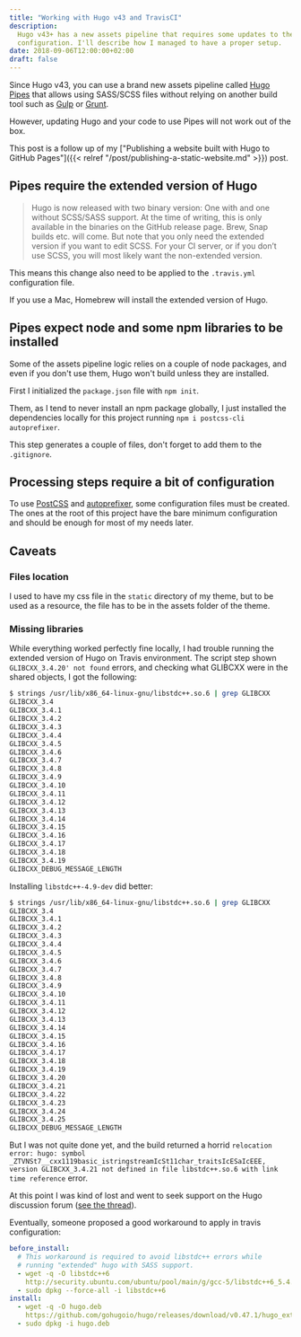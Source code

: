 ```yaml
---
title: "Working with Hugo v43 and TravisCI"
description:
  Hugo v43+ has a new assets pipeline that requires some updates to the travis
  configuration. I'll describe how I managed to have a proper setup.
date: 2018-09-06T12:00:00+02:00
draft: false
---
```


Since Hugo v43, you can use a brand new assets pipeline called
[Hugo Pipes](http://gohugo.io/news/0.43-relnotes/) that allows using SASS/SCSS
files without relying on another build tool such as [Gulp](https://gulpjs.com/)
or [Grunt](https://gruntjs.com/).

However, updating Hugo and your code to use Pipes will not work out of the box.

This post is a follow up of my ["Publishing a website built with Hugo to GitHub
Pages"]({{< relref "/post/publishing-a-static-website.md" >}}) post.

## Pipes require the extended version of Hugo

> Hugo is now released with two binary version: One with and one without
> SCSS/SASS support. At the time of writing, this is only available in the
> binaries on the GitHub release page. Brew, Snap builds etc. will come. But
> note that you only need the extended version if you want to edit SCSS. For
> your CI server, or if you don’t use SCSS, you will most likely want the
> non-extended version.

This means this change also need to be applied to the `.travis.yml`
configuration file.

If you use a Mac, Homebrew will install the extended version of Hugo.

## Pipes expect node and some npm libraries to be installed

Some of the assets pipeline logic relies on a couple of node packages, and even
if you don't use them, Hugo won't build unless they are installed.

First I initialized the `package.json` file with `npm init`.

Them, as I tend to never install an npm package globally, I just installed the
dependencies locally for this project running `npm i postcss-cli autoprefixer`.

This step generates a couple of files, don't forget to add them to the
`.gitignore`.

## Processing steps require a bit of configuration

To use [PostCSS](https://postcss.org/) and
[autoprefixer](https://github.com/postcss/autoprefixer), some configuration
files must be created. The ones at the root of this project have the bare
minimum configuration and should be enough for most of my needs later.

## Caveats

### Files location

I used to have my css file in the `static` directory of my theme, but to be used
as a resource, the file has to be in the assets folder of the theme.

### Missing libraries

While everything worked perfectly fine locally, I had trouble running the
extended version of Hugo on Travis environment. The script step shown
`GLIBCXX_3.4.20' not found` errors, and checking what GLIBCXX were in the shared
objects, I got the following:

```sh
$ strings /usr/lib/x86_64-linux-gnu/libstdc++.so.6 | grep GLIBCXX
GLIBCXX_3.4
GLIBCXX_3.4.1
GLIBCXX_3.4.2
GLIBCXX_3.4.3
GLIBCXX_3.4.4
GLIBCXX_3.4.5
GLIBCXX_3.4.6
GLIBCXX_3.4.7
GLIBCXX_3.4.8
GLIBCXX_3.4.9
GLIBCXX_3.4.10
GLIBCXX_3.4.11
GLIBCXX_3.4.12
GLIBCXX_3.4.13
GLIBCXX_3.4.14
GLIBCXX_3.4.15
GLIBCXX_3.4.16
GLIBCXX_3.4.17
GLIBCXX_3.4.18
GLIBCXX_3.4.19
GLIBCXX_DEBUG_MESSAGE_LENGTH
```

Installing `libstdc++-4.9-dev` did better:

```sh
$ strings /usr/lib/x86_64-linux-gnu/libstdc++.so.6 | grep GLIBCXX
GLIBCXX_3.4
GLIBCXX_3.4.1
GLIBCXX_3.4.2
GLIBCXX_3.4.3
GLIBCXX_3.4.4
GLIBCXX_3.4.5
GLIBCXX_3.4.6
GLIBCXX_3.4.7
GLIBCXX_3.4.8
GLIBCXX_3.4.9
GLIBCXX_3.4.10
GLIBCXX_3.4.11
GLIBCXX_3.4.12
GLIBCXX_3.4.13
GLIBCXX_3.4.14
GLIBCXX_3.4.15
GLIBCXX_3.4.16
GLIBCXX_3.4.17
GLIBCXX_3.4.18
GLIBCXX_3.4.19
GLIBCXX_3.4.20
GLIBCXX_3.4.21
GLIBCXX_3.4.22
GLIBCXX_3.4.23
GLIBCXX_3.4.24
GLIBCXX_3.4.25
GLIBCXX_DEBUG_MESSAGE_LENGTH
```

But I was not quite done yet, and the build returned a horrid
`relocation error: hugo: symbol _ZTVNSt7__cxx1119basic_istringstreamIcSt11char_traitsIcESaIcEEE, version GLIBCXX_3.4.21 not defined in file libstdc++.so.6 with link time reference`
error.

At this point I was kind of lost and went to seek support on the Hugo discussion
forum
([see the thread](https://discourse.gohugo.io/t/hugo-v44-extended-and-relocation-errors/13029)).

Eventually, someone proposed a good workaround to apply in travis configuration:

```yml
before_install:
  # This workaround is required to avoid libstdc++ errors while
  # running "extended" hugo with SASS support.
  - wget -q -O libstdc++6
    http://security.ubuntu.com/ubuntu/pool/main/g/gcc-5/libstdc++6_5.4.0-6ubuntu1~16.04.10_amd64.deb
  - sudo dpkg --force-all -i libstdc++6
install:
  - wget -q -O hugo.deb
    https://github.com/gohugoio/hugo/releases/download/v0.47.1/hugo_extended_0.47.1_Linux-64bit.deb
  - sudo dpkg -i hugo.deb
```
